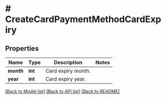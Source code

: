 # # CreateCardPaymentMethodCardExpiry

## Properties

Name | Type | Description | Notes
------------ | ------------- | ------------- | -------------
**month** | **int** | Card expiry month. |
**year** | **int** | Card expiry year. |

[[Back to Model list]](../../README.md#models) [[Back to API list]](../../README.md#endpoints) [[Back to README]](../../README.md)
